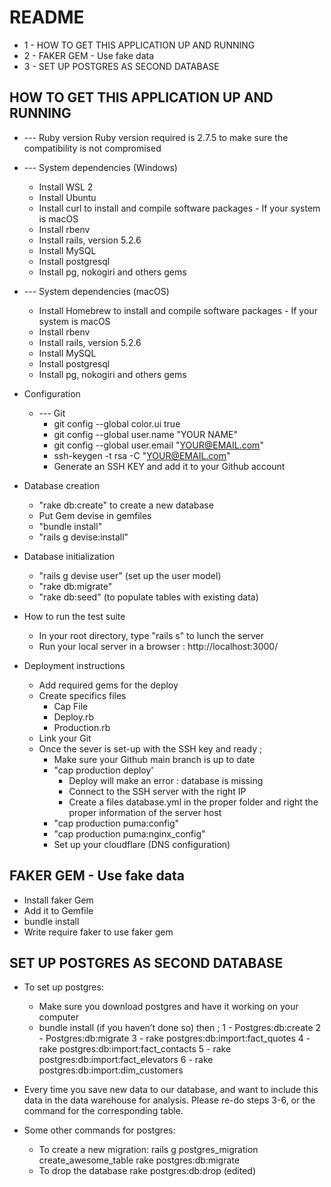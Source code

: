 # README

* 1 - HOW TO GET THIS APPLICATION UP AND RUNNING
* 2 - FAKER GEM - Use fake data 
* 3 - SET UP POSTGRES AS SECOND DATABASE

##  HOW TO GET THIS APPLICATION UP AND RUNNING

* --- Ruby version 
Ruby version required is 2.7.5 to make sure the compatibility is not compromised

* --- System dependencies (Windows)
    - Install WSL 2 
    - Install Ubuntu
    - Install curl to install and compile software packages - If your system is macOS
    - Install rbenv
    - Install rails, version 5.2.6
    - Install MySQL
    - Install postgresql
    - Install pg, nokogiri and others gems

* --- System dependencies (macOS)
    - Install Homebrew to install and compile software packages - If your system is macOS
    - Install rbenv
    - Install rails, version 5.2.6
    - Install MySQL
    - Install postgresql
    - Install pg, nokogiri and others gems

* Configuration
    * --- Git
        - git config --global color.ui true
        - git config --global user.name "YOUR NAME"
        - git config --global user.email "YOUR@EMAIL.com"
        - ssh-keygen -t rsa -C "YOUR@EMAIL.com" 
        - Generate an SSH KEY and add it to your Github account

* Database creation
    - "rake db:create" to create a new database
    -  Put Gem devise in gemfiles
    - "bundle install"
    - "rails g devise:install"

* Database initialization
    - "rails g devise user" (set up the user model)
    - "rake db:migrate"
    - "rake db:seed" (to populate tables with existing data)

* How to run the test suite
    - In your root directory, type "rails s" to lunch the server
    - Run your local server in a browser : http://localhost:3000/

* Deployment instructions
    - Add required gems for the deploy
    - Create specifics files 
        - Cap File
        - Deploy.rb 
        - Production.rb
    - Link your Git
    - Once the sever is set-up with the SSH key and ready ;
        - Make sure your Github main branch is up to date
        - "cap production deploy'
            - Deploy will make an error : database is missing
            - Connect to the SSH server with the right IP
            - Create a files database.yml in the proper folder and right the proper information of the server host
        - "cap production puma:config"
        - "cap production puma:nginx_config"
        - Set up your cloudflare (DNS configuration)

## FAKER GEM - Use fake data 
* Install faker Gem
* Add it to Gemfile
* bundle install
* Write require faker to use faker gem

## SET UP POSTGRES AS SECOND DATABASE
* To set up postgres:
    - Make sure you download postgres and have it working on your computer
    - bundle install (if you haven’t done so)
        then ;
    1 - Postgres:db:create
    2 - Postgres:db:migrate
    3 - rake postgres:db:import:fact_quotes
    4 - rake postgres:db:import:fact_contacts
    5 - rake postgres:db:import:fact_elevators
    6 - rake postgres:db:import:dim_customers

* Every time you save new data to our database, and want to include this data in the data warehouse for analysis. Please re-do steps 3-6, or the command for the corresponding table.

* Some other commands for postgres:
    - To create a new migration: 
        rails g postgres_migration create_awesome_table
        rake postgres:db:migrate
    - To drop the database
        rake postgres:db:drop (edited) 



